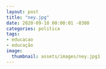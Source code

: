 ```yaml
---
layout: post
title: "ney.jpg"
date: 2020-09-18 00:00:01 -0300
categories: politica
tags:
- educacao
- educação
image: 
  thumbnail: assets/images/ney.jpg1
---
```

